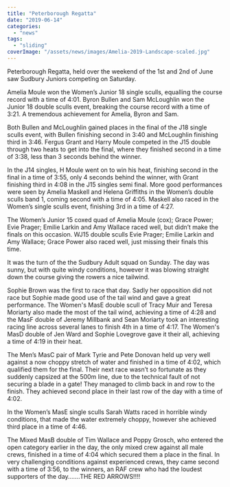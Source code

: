 ```yaml
---
title: "Peterborough Regatta"
date: "2019-06-14"
categories:
  - "news"
tags:
  - "sliding"
coverImage: "/assets/news/images/Amelia-2019-Landscape-scaled.jpg"
---
```


Peterborough Regatta, held over the weekend of the 1st and 2nd of June saw Sudbury Juniors competing on Saturday.

Amelia Moule won the Women’s Junior 18 single sculls, equalling the course record with a time of 4:01. Byron Bullen and Sam McLoughlin won the Junior 18 double sculls event, breaking the course record with a time of 3:21. A tremendous achievement for Amelia, Byron and Sam.

Both Bullen and McLoughlin gained places in the final of the J18 single sculls event, with Bullen finishing second in 3:40 and McLoughlin finishing third in 3:46. Fergus Grant and Harry Moule competed in the J15 double through two heats to get into the final, where they finished second in a time of 3:38, less than 3 seconds behind the winner.

In the J14 singles, H Moule went on to win his heat, finishing second in the final in a time of 3:55, only 4 seconds behind the winner, with Grant finishing third in 4:08 in the J15 singles semi final. More good performances were seen by Amelia Maskell and Helena Griffiths in the Women’s double sculls band 1, coming second with a time of 4:05. Maskell also raced in the Women’s single sculls event, finishing 3rd in a time of 4:27.

The Women’s Junior 15 coxed quad of Amelia Moule (cox); Grace Power; Evie Prager; Emilie Larkin and Amy Wallace raced well, but didn’t make the finals on this occasion. WJ15 double sculls Evie Prager; Emilie Larkin and Amy Wallace; Grace Power also raced well, just missing their finals this time.

It was the turn of the the Sudbury Adult squad on Sunday. The day was sunny, but with quite windy conditions, however it was blowing straight down the course giving the rowers a nice tailwind.

Sophie Brown was the first to race that day. Sadly her opposition did not race but Sophie made good use of the tail wind and gave a great performance. The Women's MasE double scull of Tracy Muir and Teresa Moriarty also made the most of the tail wind, achieving a time of 4:28 and the MasF double of Jeremy Millbank and Sean Moriarty took an interesting racing line across several lanes to finish 4th in a time of 4:17. The Women's MasD double of Jen Ward and Sophie Lovegrove gave it their all, achieving a time of 4:19 in their heat.

The Men’s MasC pair of Mark Tyrie and Pete Donovan held up very well against a now choppy stretch of water and finished in a time of 4:02, which qualified them for the final. Their next race wasn’t so fortunate as they suddenly capsized at the 500m line, due to the technical fault of not securing a blade in a gate! They managed to climb back in and row to the finish. They achieved second place in their last row of the day with a time of 4:02.

In the Women’s MasE single sculls Sarah Watts raced in horrible windy conditions, that made the water extremely choppy, however she achieved third place in a time of 4:46.

The Mixed MasB double of Tim Wallace and Poppy Grosch, who entered the open category earlier in the day, the only mixed crew against all male crews, finished in a time of 4:04 which secured them a place in the final. In very challenging conditions against experienced crews, they came second with a time of 3:56, to the winners, an RAF crew who had the loudest supporters of the day…….THE RED ARROWS!!!!
